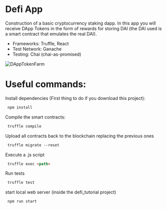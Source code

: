 # Defi App
 
Construction of a basic cryptocurrency staking dapp. In this app you will receive DApp Tokens in the form of rewards for storing DAI (the DAI used is a smart contract that emulates the real DAI). 

- Frameworks: Truffle, React
- Test Network: Ganache
- Testing: Chai (chai-as-promised)

![DAppTokenFarm](https://user-images.githubusercontent.com/36158606/106355646-b2bc5d80-62f9-11eb-8fb8-25cd9e240fdd.PNG)

# Useful commands:

Install dependencies (First thing to do if you download this project): 
```html
 npm install
```

Compile the smart contracts: 
```html
 truffle compile
```
Upload all contracts back to the blockchain replacing the previous ones
```html
 truffle migrate --reset
```
Execute a .js script
```html
 truffle exec <path>
```
Run tests
```html
 truffle test
```
start local web server (inside the defi_tutorial project)
```html
 npm run start
```
